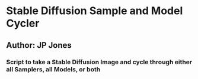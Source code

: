 # Stable Diffusion Sample and Model Cycler
## Author: JP Jones
### Script to take a Stable Diffusion Image and cycle through either all Samplers, all Models, or both
